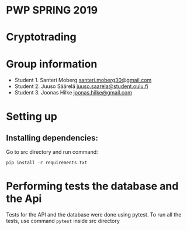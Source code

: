 # PWP SPRING 2019
# Cryptotrading
# Group information
* Student 1. Santeri Moberg santeri.moberg30@gmail.com
* Student 2. Juuso Säärelä juuso.saarela@student.oulu.fi
* Student 3. Joonas Hilke joonas.hilke@gmail.com

# Setting up

## Installing dependencies:
Go to src directory and run command:

`pip install -r requirements.txt`

# Performing tests the database and the Api
Tests for the API and the database were done using pytest.
To run all the tests, use command `pytest` inside src directory


